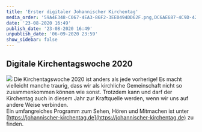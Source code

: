 ```yaml
---
title: 'Erster digitaler Johannischer Kirchentag'
media_order: '59A4E348-C067-4EA3-86F2-3EE0494DD62F.png,DC6AE687-4C9D-4293-951B-A38E8B281345.jpeg'
date: '23-08-2020 16:49'
publish_date: '23-08-2020 16:49'
unpublish_date: '06-09-2020 23:59'
show_sidebar: false
---
```


## Digitale Kirchentagswoche 2020
[![](A4F49092-F274-430D-ACC6-4625F2F70052.jpeg)](https://johannischer-kirchentag.de)
Die Kirchentagswoche 2020 ist anders als jede vorherige! Es macht vielleicht manche traurig, dass wir als kirchliche Gemeinschaft nicht so zusammenkommen können wie sonst. Trotzdem kann und darf der Kirchentag auch in diesem Jahr zur Kraftquelle werden, wenn wir uns auf andere Weise verbinden.   
Ein umfangreiches Programm zum Sehen, Hören und Mitmachen ist unter [https://johannischer-kirchentag.de](https://johannischer-kirchentag.de) zu finden.
<br>